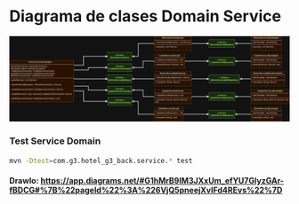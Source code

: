 #  Diagrama de clases Domain Service

![](https://github.com/iancinti/hotel-g3-back/blob/develop/diagrams/Dominio%20Service.drawio.png)

### Test Service Domain

```bash
mvn -Dtest=com.g3.hotel_g3_back.service.* test
```


#### DrawIo: https://app.diagrams.net/#G1hMrB9lM3JXxUm_efYU7GlyzGAr-fBDCG#%7B%22pageId%22%3A%226VjQ5pneejXvIFd4REvs%22%7D 

